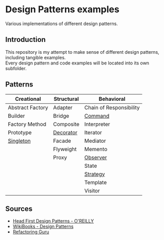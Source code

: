 # Design Patterns examples

Various implementations of different design patterns.

## Introduction

This repository is my attempt to make sense of different design patterns, including tangible examples.\
Every design pattern and code examples will be located into its own subfolder.

## Patterns

| Creational | Structural | Behavioral |
| ---------- |------------| ---------- |
| Abstract Factory | Adapter | Chain of Responsibility |
| Builder | Bridge | [Command](command) |
| Factory Method | Composite | Interpreter |
| Prototype | [Decorator](decorator) | Iterator |
| [Singleton](singleton) | Facade | Mediator |
|| Flyweight | Memento |
|| Proxy | [Observer](observer) |
||| State |
||| [Strategy](strategy) |
||| Template |
||| Visitor |

## Sources

- [Head First Design Patterns - O'REILLY](https://www.oreilly.com/library/view/head-first-design/0596007124/)
- [WikiBooks - Design Patterns](https://en.m.wikibooks.org/wiki/Introduction_to_Software_Engineering/Architecture/Design_Patterns)
- [Refactoring Guru](https://refactoring.guru/)
